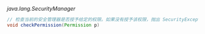 *java.lang.SecurityManager*

```java
// 检查当前的安全管理器是否授予给定的权限。如果没有授予该权限，抛出 SecurityException 异常
void checkPermission(Permission p)
```

